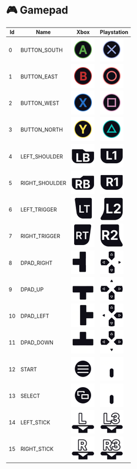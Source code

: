 # 🎮 Gamepad

| Id | Name            | Xbox                                                                                     | Playstation                                                                               |
| -- | --------------- | ---------------------------------------------------------------------------------------- | ----------------------------------------------------------------------------------------- |
| 0  | BUTTON\_SOUTH   | <img src="../.gitbook/assets/T_X_A_Color_Alt.png" alt="" width="64" height="64">           | <img src="../.gitbook/assets/T_P5_Cross_Color_Alt.png" alt="" width="64" height="64">       |
| 1  | BUTTON\_EAST    | <img src="../.gitbook/assets/T_X_B_Color_Alt.png" alt="" width="64" height="64">           | <img src="../.gitbook/assets/T_P5_Circle_Color_Alt.png" alt="" width="64" height="64">      |
| 2  | BUTTON\_WEST    | <img src="../.gitbook/assets/T_X_X_Color_Alt.png" alt="" width="64" height="64">           | <img src="../.gitbook/assets/T_P5_Square_Color_Alt.png" alt="" width="64" height="64">      |
| 3  | BUTTON\_NORTH   | <img src="../.gitbook/assets/T_X_Y_Color_Alt.png" alt="" width="64" height="64">           | <img src="../.gitbook/assets/T_P5_Triangle_Color_Alt.png" alt="" width="64" height="64">    |
| 4  | LEFT\_SHOULDER  | <img src="../.gitbook/assets/T_X_LB_Alt.png" alt="" width="64" height="64">                | <img src="../.gitbook/assets/T_P5_L1_Alt.png" alt="" width="64" height="64">                |
| 5  | RIGHT\_SHOULDER | <img src="../.gitbook/assets/T_X_RB_Alt.png" alt="" width="64" height="64">                | <img src="../.gitbook/assets/T_P5_R1_Alt.png" alt="" width="64" height="64">                |
| 6  | LEFT\_TRIGGER   | <img src="../.gitbook/assets/T_X_LT_Alt.png" alt="" width="64" height="64">                | <img src="../.gitbook/assets/T_P5_L2_Alt.png" alt="" width="64" height="64">                |
| 7  | RIGHT\_TRIGGER  | <img src="../.gitbook/assets/T_X_RT_Alt.png" alt="" width="64" height="64">                | <img src="../.gitbook/assets/T_P5_R2_Alt.png" alt="" width="64" height="64">                |
| 8  | DPAD\_RIGHT     | <img src="../.gitbook/assets/T_X_Dpad_Right_Alt.png" alt="" width="64" height="64">        | <img src="../.gitbook/assets/T_P5_Dpad_Right_Alt.png" alt="" width="64" height="64">        |
| 9  | DPAD\_UP        | <img src="../.gitbook/assets/T_X_Dpad_Up_Alt.png" alt="" width="64" height="64">           | <img src="../.gitbook/assets/T_P5_Dpad_UP_Alt.png" alt="" width="64" height="64">           |
| 10 | DPAD\_LEFT      | <img src="../.gitbook/assets/T_X_Dpad_Left_Alt.png" alt="" width="64" height="64">         | <img src="../.gitbook/assets/T_P5_Dpad_Left_Alt.png" alt="" width="64" height="64">         |
| 11 | DPAD\_DOWN      | <img src="../.gitbook/assets/T_X_Dpad_Down_Alt.png" alt="" width="64" height="64">         | <img src="../.gitbook/assets/T_P5_Dpad_Down_Alt.png" alt="" width="64" height="64">         |
| 12 | START           | <img src="../.gitbook/assets/T_X_X_Alt.png" alt="" width="64" height="64">                 | <img src="../.gitbook/assets/T_P5_Options_Alt.png" alt="" width="64" height="64">           |
| 13 | SELECT          | <img src="../.gitbook/assets/T_X_Share_Alt.png" alt="" width="64" height="64">             | <img src="../.gitbook/assets/T_P5_Share_Alt.png" alt="" width="64" height="64">             |
| 14 | LEFT\_STICK     | <img src="../.gitbook/assets/T_X_Left_Stick_Click_Alt.png" alt="" width="64" height="64">  | <img src="../.gitbook/assets/T_P5_Left_Stick_Click_Alt.png" alt="" width="64" height="64">  |
| 15 | RIGHT\_STICK    | <img src="../.gitbook/assets/T_X_Right_Stick_Click_Alt.png" alt="" width="64" height="64"> | <img src="../.gitbook/assets/T_P5_Right_Stick_Click_Alt.png" alt="" width="64" height="64"> |
